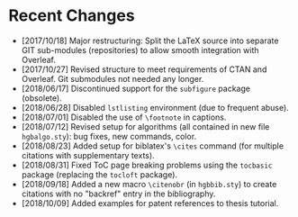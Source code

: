 # Recent Changes

* [2017/10/18] Major restructuring: Split the LaTeX source into separate GIT sub-modules (repositories) to allow smooth integration with Overleaf.
* [2017/10/27] Revised structure to meet requirements of CTAN and Overleaf. Git submodules not needed any longer.
* [2018/06/17] Discontinued support for the ``subfigure`` package (obsolete).
* [2018/06/28] Disabled ``lstlisting`` environment (due to frequent abuse).
* [2018/07/01] Disabled the use of ``\footnote`` in captions.
* [2018/07/12] Revised setup for algorithms (all contained in new file ``hgbalgo.sty``): bug fixes, new commands, color.
* [2018/08/23] Added setup for biblatex's ``\cites`` command (for multiple citations with supplementary texts).
* [2018/08/31] Fixed ToC page breaking problems using the `tocbasic` package (replacing the `tocloft` package).
* [2018/09/18] Added a new macro ``\citenobr`` (in ``hgbbib.sty``) to create citations with no "backref" entry in the bibliography.
* [2018/10/09] Added examples for patent references to thesis tutorial.
